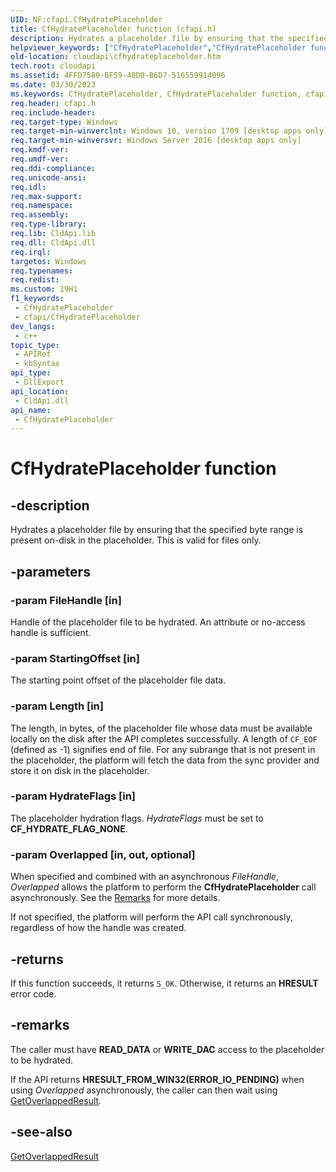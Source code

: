 ```yaml
---
UID: NF:cfapi.CfHydratePlaceholder
title: CfHydratePlaceholder function (cfapi.h)
description: Hydrates a placeholder file by ensuring that the specified byte range is present on-disk in the placeholder. This is valid for files only.
helpviewer_keywords: ["CfHydratePlaceholder","CfHydratePlaceholder function","cfapi/CfHydratePlaceholder","cloudApi.cfhydrateplaceholder"]
old-location: cloudapi\cfhydrateplaceholder.htm
tech.root: cloudapi
ms.assetid: 4FFD7580-BF59-48D0-B6D7-516559914096
ms.date: 03/30/2023
ms.keywords: CfHydratePlaceholder, CfHydratePlaceholder function, cfapi/CfHydratePlaceholder, cloudApi.cfhydrateplaceholder
req.header: cfapi.h
req.include-header: 
req.target-type: Windows
req.target-min-winverclnt: Windows 10, version 1709 [desktop apps only]
req.target-min-winversvr: Windows Server 2016 [desktop apps only]
req.kmdf-ver: 
req.umdf-ver: 
req.ddi-compliance: 
req.unicode-ansi: 
req.idl: 
req.max-support: 
req.namespace: 
req.assembly: 
req.type-library: 
req.lib: CldApi.lib
req.dll: CldApi.dll
req.irql: 
targetos: Windows
req.typenames: 
req.redist: 
ms.custom: 19H1
f1_keywords:
 - CfHydratePlaceholder
 - cfapi/CfHydratePlaceholder
dev_langs:
 - c++
topic_type:
 - APIRef
 - kbSyntax
api_type:
 - DllExport
api_location:
 - CldApi.dll
api_name:
 - CfHydratePlaceholder
---
```


# CfHydratePlaceholder function

## -description

Hydrates a placeholder file by ensuring that the specified byte range is present on-disk in the placeholder. This is valid for files only.

## -parameters

### -param FileHandle [in]

Handle of the placeholder file to be hydrated. An attribute or no-access handle is sufficient.

### -param StartingOffset [in]

The starting point offset of the placeholder file data.

### -param Length [in]

The length, in bytes, of the placeholder file whose data must be available locally on the disk after the API completes successfully. A length of `CF_EOF` (defined as -1) signifies end of file. For any subrange that is not present in the placeholder, the platform will fetch the data from the sync provider and store it on disk in the placeholder.

### -param HydrateFlags [in]

The placeholder hydration flags. *HydrateFlags* must be set to **CF_HYDRATE_FLAG_NONE**.

### -param Overlapped [in, out, optional]

When specified and combined with an asynchronous *FileHandle*, *Overlapped* allows the platform to perform the **CfHydratePlaceholder** call asynchronously. See the [Remarks](#-remarks) for more details.

If not specified, the platform will perform the API call synchronously, regardless of how the handle was created.

## -returns

If this function succeeds, it returns `S_OK`. Otherwise, it returns an **HRESULT** error code.

## -remarks

The caller must have **READ_DATA** or **WRITE_DAC** access to the placeholder to be hydrated.

If the API returns **HRESULT_FROM_WIN32(ERROR_IO_PENDING)** when using *Overlapped* asynchronously, the caller can then wait using [GetOverlappedResult](/windows/win32/api/ioapiset/nf-ioapiset-getoverlappedresult).

## -see-also

[GetOverlappedResult](/windows/win32/api/ioapiset/nf-ioapiset-getoverlappedresult)
